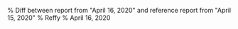 % Diff between report from "April 16, 2020" and reference report from "April 15, 2020"
% Reffy
% April 16, 2020


